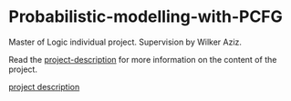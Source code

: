# Probabilistic-modelling-with-PCFG
Master of Logic individual project. Supervision by Wilker Aziz.

Read the <a href="Probabilistic-modelling-with-PCFG/project-description.pdf">project-description</a> for more information on the content of the project.


[project description](project-description.pdf)